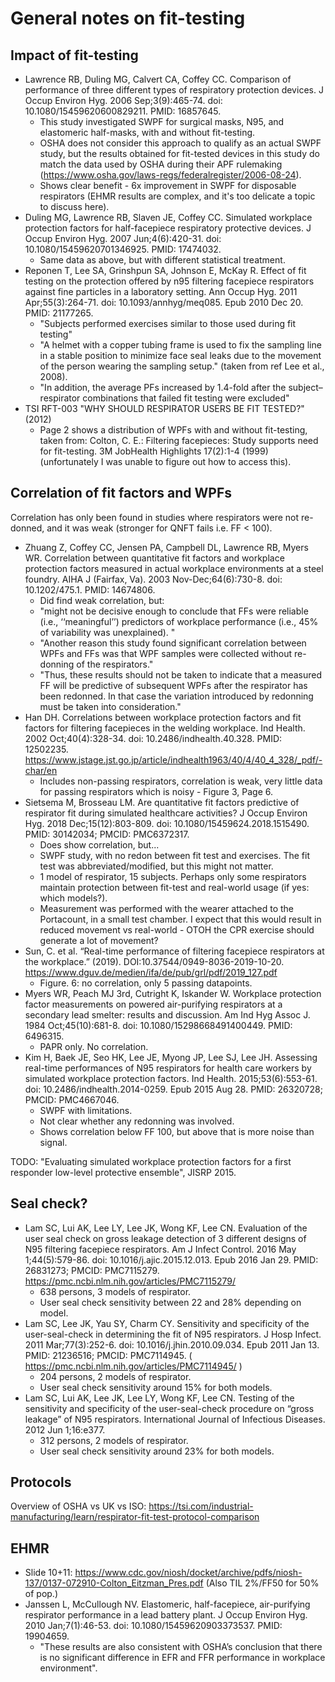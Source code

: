 # General notes on fit-testing

## Impact of fit-testing

* Lawrence RB, Duling MG, Calvert CA, Coffey CC. Comparison of performance of
  three different types of respiratory protection devices. J Occup Environ Hyg.
  2006 Sep;3(9):465-74. doi: 10.1080/15459620600829211. PMID: 16857645.
    * This study investigated SWPF for surgical masks, N95, and elastomeric
      half-masks, with and without fit-testing.
    * OSHA does not consider this approach to qualify as an actual SWPF study,
      but the results obtained for fit-tested devices in this study do match
      the data used by OSHA during their APF rulemaking
      (https://www.osha.gov/laws-regs/federalregister/2006-08-24).
    * Shows clear benefit - 6x improvement in SWPF for disposable respirators
      (EHMR results are complex, and it's too delicate a topic to discuss here).
* Duling MG, Lawrence RB, Slaven JE, Coffey CC. Simulated workplace protection
  factors for half-facepiece respiratory protective devices. J Occup Environ
  Hyg. 2007 Jun;4(6):420-31. doi: 10.1080/15459620701346925. PMID: 17474032.
    * Same data as above, but with different statistical treatment.
* Reponen T, Lee SA, Grinshpun SA, Johnson E, McKay R. Effect of fit testing on
  the protection offered by n95 filtering facepiece respirators against fine
  particles in a laboratory setting. Ann Occup Hyg. 2011 Apr;55(3):264-71. doi:
  10.1093/annhyg/meq085. Epub 2010 Dec 20. PMID: 21177265.
    * "Subjects performed exercises similar to those used during fit testing"
    * "A helmet with a copper tubing frame is used to fix the sampling line in a
       stable position to minimize face seal leaks due to the movement of the
       person wearing the sampling setup." (taken from ref Lee et al., 2008).
    * "In addition, the average PFs increased by 1.4-fold after the
      subject–respirator combinations that failed fit testing were excluded"
* TSI RFT-003 "WHY SHOULD RESPIRATOR USERS BE FIT TESTED?" (2012)
    * Page 2 shows a distribution of WPFs with and without fit-testing, taken
      from: Colton, C. E.: Filtering facepieces: Study supports need for
      fit-testing. 3M JobHealth Highlights 17(2):1-4 (1999) (unfortunately I was
      unable to figure out how to access this).

## Correlation of fit factors and WPFs

Correlation has only been found in studies where respirators were not re-donned,
and it was weak (stronger for QNFT fails i.e. FF < 100).

* Zhuang Z, Coffey CC, Jensen PA, Campbell DL, Lawrence RB, Myers WR. Correlation between
  quantitative fit factors and workplace protection factors measured in actual
  workplace environments at a steel foundry. AIHA J (Fairfax, Va). 2003
  Nov-Dec;64(6):730-8. doi: 10.1202/475.1. PMID: 14674806.
    * Did find weak correlation, but:
    * "might not be decisive enough to conclude that FFs were reliable (i.e.,
      ‘‘meaningful’’) predictors of workplace performance (i.e., 45% of
      variability was unexplained). "
    * "Another reason this study found significant correlation between WPFs and
      FFs was that WPF samples were collected without re-donning of the
      respirators."
    * "Thus, these results should not be taken to indicate that a measured FF
      will be predictive of subsequent WPFs after the respirator has been
      redonned. In that case the variation introduced by redonning must be taken
      into consideration."
* Han DH. Correlations between workplace protection factors and fit factors for
  filtering facepieces in the welding workplace. Ind Health. 2002
  Oct;40(4):328-34. doi: 10.2486/indhealth.40.328. PMID: 12502235.
  https://www.jstage.jst.go.jp/article/indhealth1963/40/4/40_4_328/_pdf/-char/en
    * Includes non-passing respirators, correlation is weak, very little data
      for passing respirators which is noisy - Figure 3, Page 6.
* Sietsema M, Brosseau LM. Are quantitative fit factors predictive of respirator
  fit during simulated healthcare activities? J Occup Environ Hyg. 2018
  Dec;15(12):803-809. doi: 10.1080/15459624.2018.1515490. PMID: 30142034; PMCID:
  PMC6372317.
    * Does show correlation, but...
    * SWPF study, with no redon between fit test and exercises. The fit test was
      abbreviated/modified, but this might not matter.
    * 1 model of respirator, 15 subjects. Perhaps only some respirators maintain
      protection between fit-test and real-world usage (if yes: which models?).
    * Measurement was performed with the wearer attached to the Portacount, in a
      small test chamber. I expect that this would result in reduced movement vs
      real-world - OTOH the CPR exercise should generate a lot of movement?
* Sun, C. et al. “Real-time performance of filtering facepiece respirators at
  the workplace.” (2019). DOI:10.37544/0949-8036-2019-10-20.
  https://www.dguv.de/medien/ifa/de/pub/grl/pdf/2019_127.pdf
    * Figure. 6: no correlation, only 5 passing datapoints.
* Myers WR, Peach MJ 3rd, Cutright K, Iskander W. Workplace protection factor
  measurements on powered air-purifying respirators at a secondary lead smelter:
  results and discussion. Am Ind Hyg Assoc J. 1984 Oct;45(10):681-8. doi:
  10.1080/15298668491400449. PMID: 6496315.
    * PAPR only. No correlation.
* Kim H, Baek JE, Seo HK, Lee JE, Myong JP, Lee SJ, Lee JH. Assessing real-time
  performances of N95 respirators for health care workers by simulated workplace
  protection factors. Ind Health. 2015;53(6):553-61. doi:
  10.2486/indhealth.2014-0259. Epub 2015 Aug 28. PMID: 26320728; PMCID: PMC4667046.
    * SWPF with limitations.
    * Not clear whether any redonning was involved.
    * Shows correlation below FF 100, but above that is more noise than signal.

TODO: "Evaluating simulated workplace protection factors for a first responder
low-level protective ensemble", JISRP 2015.

## Seal check?

* Lam SC, Lui AK, Lee LY, Lee JK, Wong KF, Lee CN. Evaluation of the user seal
  check on gross leakage detection of 3 different designs of N95 filtering
  facepiece respirators. Am J Infect Control. 2016 May 1;44(5):579-86. doi:
  10.1016/j.ajic.2015.12.013. Epub 2016 Jan 29. PMID: 26831273; PMCID: PMC7115279.
  https://pmc.ncbi.nlm.nih.gov/articles/PMC7115279/
    * 638 persons, 3 models of respirator.
    * User seal check sensitivity between 22 and 28% depending on model.
* Lam SC, Lee JK, Yau SY, Charm CY. Sensitivity and specificity of the
  user-seal-check in determining the fit of N95 respirators. J Hosp Infect. 2011
  Mar;77(3):252-6. doi: 10.1016/j.jhin.2010.09.034. Epub 2011 Jan 13. PMID:
  21236516; PMCID: PMC7114945.
  ( https://pmc.ncbi.nlm.nih.gov/articles/PMC7114945/ )
    * 204 persons, 2 models of respirator.
    * User seal check sensitivity around 15% for both models.
* Lam SC, Lui AK, Lee JK, Lee LY, Wong KF, Lee CN. Testing of the sensitivity
  and specificity of the user-seal-check procedure on “gross leakage” of N95
  respirators. International Journal of Infectious Diseases. 2012 Jun 1;16:e377.
    * 312 persons, 2 models of respirator.
    * User seal check sensitivity around 23% for both models.

## Protocols

Overview of OSHA vs UK vs ISO:
https://tsi.com/industrial-manufacturing/learn/respirator-fit-test-protocol-comparison

## EHMR

* Slide 10+11:
  https://www.cdc.gov/niosh/docket/archive/pdfs/niosh-137/0137-072910-Colton_Eitzman_Pres.pdf
  (Also TIL 2%/FF50 for 50% of pop.)
* Janssen L, McCullough NV. Elastomeric, half-facepiece, air-purifying
  respirator performance in a lead battery plant. J Occup Environ Hyg. 2010
  Jan;7(1):46-53. doi: 10.1080/15459620903373537. PMID: 19904659.
   * "These results are also consistent with OSHA’s conclusion that there is no
     significant difference in EFR and FFR performance in workplace environment".
